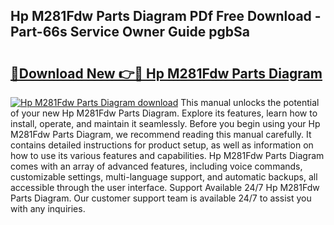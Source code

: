## Hp M281Fdw Parts Diagram PDf Free Download - Part-66s Service Owner Guide pgbSa

# <h2><a href="http://dfr6trx.blite.top/?on=Hp+M281Fdw+Parts+Diagram">🔗Download New 👉🔴 Hp M281Fdw Parts Diagram</a></h2>

[![Hp M281Fdw Parts Diagram download](https://i.imgur.com/lujVjoI.png)](http://dfr6trx.blite.top/?on=Hp+M281Fdw+Parts+Diagram)
This manual unlocks the potential of your new Hp M281Fdw Parts Diagram. Explore its features, learn how to install, operate, and maintain it seamlessly. Before you begin using your Hp M281Fdw Parts Diagram, we recommend reading this manual carefully. It contains detailed instructions for product setup, as well as information on how to use its various features and capabilities. Hp M281Fdw Parts Diagram comes with an array of advanced features, including voice commands, customizable settings, multi-language support, and automatic backups, all accessible through the user interface. Support Available 24/7 Hp M281Fdw Parts Diagram. Our customer support team is available 24/7 to assist you with any inquiries.
